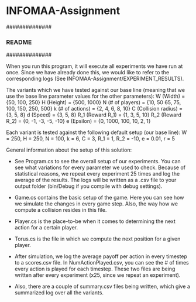 # INFOMAA-Assignment

##############
### README ###
##############

When you run this program, it will execute all experiments we have run at once.
Since we have already done this, we would like to refer to the corresponding logs (See INFOMAA-Assignment/EXPERIMENT_RESULTS). 

The variants which we have tested against our base line (meaning that we use the base line parameter values for the other parameters):
W (Width) = {50, 100, 250}
H (Height) = {500, 1000}
N (# of players) = {10, 50 65, 75, 100, 150, 250, 500}
k (# of actions) = {2, 4, 6, 8, 10}
C (Collision radius) = {3, 5, 8}
d (Speed) = {3, 5, 8}
R_1 (Reward R_1) = {1, 3, 5, 10}
R_2 (Reward R_2) = {0, -1, -3, -5, -10}
e (Epsilon) = {0, 1000, 100, 10, 2, 1}

Each variant is tested against the following default setup (our base line):
W = 250,
H = 250,
N = 100,
k = 6,
C = 3,
R_1 = 1,
R_2 = -10,
e = 0.01,
r = 5

General information about the setup of this solution:

-  See Program.cs to see the overall setup of our experiments. You can see what variations for every parameter we used to check. 
   Because of statistical reasons, we repeat every experiment 25 times and log the average of the results. The logs will be written as a .csv file to your output folder (bin/Debug if you compile with debug settings).
-  Game.cs contains the basic setup of the game. Here you can see how we simulate the changes in every game step. Also, the way how we compute a collision resides in this file.
-  Player.cs is the place-to-be when it comes to determining the next action for a certain player.
-  Torus.cs is the file in which we compute the next position for a given player.

-  After simulation, we log the average payoff per action in every timestep to a scores.csv file. 
   In NumActionPlayed.csv, you can see the # of times every action is played for each timestep.
   These two files are being written after every experiment (x25, since we repeat an experiment).
   
-  Also, there are a couple of summary.csv files being written, which give a summarized log over all the variants.
